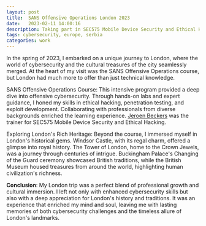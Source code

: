 ```yaml
---
layout: post
title:  SANS Offensive Operations London 2023 
date:   2023-02-11 14:00:16
description: Taking part in SEC575 Mobile Device Security and Ethical Hacking 
tags: cybersecurity, europe, serbia
categories: work 
---
```


In the spring of 2023, I embarked on a unique journey to London, where the world of cybersecurity and the cultural treasures of the city seamlessly merged. At the heart of my visit was the SANS Offensive Operations course, but London had much more to offer than just technical knowledge.

SANS Offensive Operations Course: This intensive program provided a deep dive into offensive cybersecurity. Through hands-on labs and expert guidance, I honed my skills in ethical hacking, penetration testing, and exploit development. Collaborating with professionals from diverse backgrounds enriched the learning experience. [Jeroen Beckers](https://blog.nviso.eu/author/jbeckers/) was the trainer for SEC575 Mobile Device Security and Ethical Hacking.

Exploring London's Rich Heritage: Beyond the course, I immersed myself in London's historical gems. Windsor Castle, with its regal charm, offered a glimpse into royal history. The Tower of London, home to the Crown Jewels, was a journey through centuries of intrigue. Buckingham Palace's Changing of the Guard ceremony showcased British traditions, while the British Museum housed treasures from around the world, highlighting human civilization's richness.

**Conclusion**: My London trip was a perfect blend of professional growth and cultural immersion. I left not only with enhanced cybersecurity skills but also with a deep appreciation for London's history and traditions. It was an experience that enriched my mind and soul, leaving me with lasting memories of both cybersecurity challenges and the timeless allure of London's landmarks.